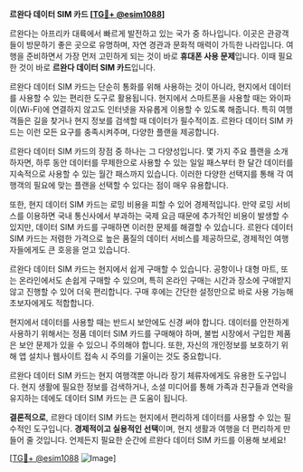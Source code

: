 **르완다 데이터 SIM 카드 [[TG💪+ @esim1088](https://t.me/s/esim1088)]**

르완다는 아프리카 대륙에서 빠르게 발전하고 있는 국가 중 하나입니다. 이곳은 관광객들이 방문하기 좋은 곳으로 유명하며, 자연 경관과 문화적 매력이 가득한 나라입니다. 여행을 준비하면서 가장 먼저 고민하게 되는 것이 바로 **휴대폰 사용 문제**입니다. 이때 필요한 것이 바로 **르완다 데이터 SIM 카드**입니다.

르완다 데이터 SIM 카드는 단순히 통화를 위해 사용하는 것이 아니라, 현지에서 데이터를 사용할 수 있는 편리한 도구로 활용됩니다. 현지에서 스마트폰을 사용할 때는 와이파이(Wi-Fi)에 연결하지 않고도 인터넷을 자유롭게 이용할 수 있도록 해줍니다. 특히 여행객들은 길을 찾거나 현지 정보를 검색할 때 데이터가 필수적이죠. 르완다 데이터 SIM 카드는 이런 모든 요구를 충족시켜주며, 다양한 플랜을 제공합니다.

르완다 데이터 SIM 카드의 장점 중 하나는 그 다양성입니다. 몇 가지 주요 플랜을 소개하자면, 하루 동안 데이터를 무제한으로 사용할 수 있는 일일 패스부터 한 달간 데이터를 지속적으로 사용할 수 있는 월간 패스까지 있습니다. 이러한 다양한 선택지를 통해 각 여행객의 필요에 맞는 플랜을 선택할 수 있다는 점이 매우 유용합니다.

또한, 현지 데이터 SIM 카드는 로밍 비용을 피할 수 있어 경제적입니다. 만약 로밍 서비스를 이용하면 국내 통신사에서 부과하는 국제 요금 때문에 추가적인 비용이 발생할 수 있지만, 데이터 SIM 카드를 구매하면 이러한 문제를 해결할 수 있습니다. 르완다 데이터 SIM 카드는 저렴한 가격으로 높은 품질의 데이터 서비스를 제공하므로, 경제적인 여행자들에게도 큰 호응을 얻고 있습니다.

르완다 데이터 SIM 카드는 현지에서 쉽게 구매할 수 있습니다. 공항이나 대형 마트, 또는 온라인에서도 손쉽게 구매할 수 있으며, 특히 온라인 구매는 시간과 장소에 구애받지 않고 진행할 수 있어 더욱 편리합니다. 구매 후에는 간단한 설정만으로 바로 사용 가능해 초보자에게도 적합합니다.

현지에서 데이터를 사용할 때는 반드시 보안에도 신경 써야 합니다. 데이터를 안전하게 사용하기 위해서는 정품 데이터 SIM 카드를 구매해야 하며, 불법 시장에서 구입한 제품은 보안 문제가 있을 수 있으니 주의해야 합니다. 또한, 자신의 개인정보를 보호하기 위해 앱 설치나 웹사이트 접속 시 주의를 기울이는 것도 중요합니다.

르완다 데이터 SIM 카드는 현지 여행객뿐 아니라 장기 체류자에게도 유용한 도구입니다. 현지 생활에 필요한 정보를 검색하거나, 소셜 미디어를 통해 가족과 친구들과 연락을 유지하는 데에도 데이터 SIM 카드는 큰 도움이 됩니다.

**결론적으로**, 르완다 데이터 SIM 카드는 현지에서 편리하게 데이터를 사용할 수 있는 필수적인 도구입니다. **경제적이고 실용적인 선택**이며, 현지 생활과 여행을 더 편리하게 만들어 줄 것입니다. 언제든지 필요한 순간에 르완다 데이터 SIM 카드를 이용해 보세요!

[[TG💪+ @esim1088](https://t.me/s/esim1088) ![Image](https://i.postimg.cc/Y0z9fWf4/image.png)]